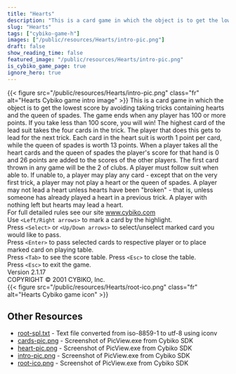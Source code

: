 ```yaml
---
title: "Hearts"
description: "This is a card game in which the object is to get the lowest score by avoiding taking tricks containing hearts and the queen of spades. The game ends when any player has 100 or more points. If you take less than 100 score, you will win! The highest card of the lead suit takes the..."
slug: "Hearts"
tags: ["cybiko-game-h"]
images: ["/public/resources/Hearts/intro-pic.png"]
draft: false
show_reading_time: false
featured_image: "/public/resources/Hearts/intro-pic.png"
is_cybiko_game_page: true
ignore_hero: true
---
```

{{< figure src="/public/resources/Hearts/intro-pic.png" class="fr" alt="Hearts Cybiko game intro image" >}}
This is a card game in which the object is to get the lowest score by avoiding taking tricks containing hearts and the queen of spades. The game ends when any player has 100 or more points. If you take less than 100 score, you will win! The highest card of the lead suit takes the four cards in the trick. The player that does this gets to lead for the next trick. Each card in the heart suit is worth 1 point per card, while the queen of spades is worth 13 points. When a player takes all the heart cards and the queen of spades the player's score for that hand is 0 and 26 points are added to the scores of the other players. The first card thrown in any game will be the 2 of clubs. A player must follow suit when able to. If unable to, a player may play any card - except that on the very first trick, a player may not play a heart or the queen of spades. A player may not lead a heart unless hearts have been "broken" - that is, unless someone has already played a heart in a previous trick. A player with nothing left but hearts may lead a heart. \
For full detailed rules see our site www.cybiko.com \
Use `<Left/Right arrows>`  to mark a card by the highlight. \
Press `<Select>`  or `<Up/Down arrows>`  to select/unselect marked card you would like to pass. \
Press `<Enter>`  to pass selected cards to respective player or to place marked card on playing table. \
Press `<Tab>`  to see the score table. Press `<Esc>`  to close the table. \
Press `<Esc>`  to exit the game. \
Version 2.1.17 \
COPYRIGHT © 2001 CYBIKO, Inc. \
 {{< figure src="/public/resources/Hearts/root-ico.png" class="fr" alt="Hearts Cybiko game icon" >}}

## Other Resources
* [root-spl.txt](/public/resources/Hearts/root-spl.txt) - Text file converted from iso-8859-1 to utf-8 using iconv
* [cards-pic.png](/public/resources/Hearts/cards-pic.png) - Screenshot of PicView.exe from Cybiko SDK
* [heart-pic.png](/public/resources/Hearts/heart-pic.png) - Screenshot of PicView.exe from Cybiko SDK
* [intro-pic.png](/public/resources/Hearts/intro-pic.png) - Screenshot of PicView.exe from Cybiko SDK
* [root-ico.png](/public/resources/Hearts/root-ico.png) - Screenshot of PicView.exe from Cybiko SDK
